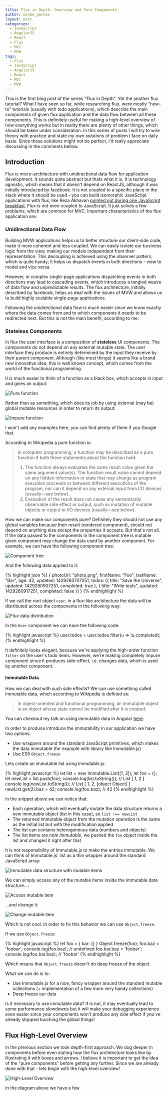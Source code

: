 ```yaml
---
title: Flux in Depth. Overview and Pure Components.
author: minko_gechev
layout: post
categories:
  - JavaScript
  - AngularJS
  - React
  - Flux
  - MVC
  - MVW
tags:
  - Flux
  - JavaScript
  - AngularJS
  - React
  - MVC
  - MVW
---
```


This is the first blog post of the series "Flux in Depth". Yet the another flux tutorial? What I have seen so far, while researching flux, were mostly "how-to" tutorials (usually with todo applications), which describe the main components of given flux application and the data flow between all these components. This is definitely useful for making a high-level overview of how everything works but in reality there are plenty of other things, which should be taken under consideration. In this series of posts I will try to wire theory with practice and state *my own solutions* of problem I face on daily basis. Since these solutions might not be perfect, I'd really appreciate discussing in the comments bellow.

## Introduction

Flux is micro-architecture with unidirectional data flow for application development. It sounds quite abstract but thats what it is. It is technology agnostic, which means that it doesn't depend on ReactJS, although it was initially introduced by facebook. It is not coupled to a specific place in the stack where it should be used - you can build isomorphic JavaScript applications with flux, like Reza Akhavan [pointed out during one JavaScript breakfast](https://docs.google.com/presentation/d/1LdTKrxw0MdvH_VCkpWG2q5hS3pKvIA1IzbL3d3cZ1Ok/edit#slide=id.p). Flux is not even coupled to JavaScript. It just solves a few problems, which are common for MVC. Important characteristics of the flux application are:

### Unidirectional Data Flow

Building MVW applications helps us to better structure our client-side code, make it more coherent and less coupled. We can easily isolate our business logic from the view, making our models independent from their representation. This decoupling is achieved using the observer pattern, which is quite handy; it helps us dispatch events in both directions - view to model and vice versa.

However, in complex single-page applications dispatching events in both directions may lead to cascading events, which introduces a tangled weave of data flow and unpredictable results. The flux architecture, initially described by facebook, helps us deal with the issues of MVW and allows us to build highly scalable single-page applications.

Following the unidirectional data flow is much easier since we know exactly where the data comes from and to which components it needs to be redirected next. But this is not the main benefit, according to me:

### Stateless Components

In flux the user interface is a composition of **stateless** UI components. The components do not depend on any external mutable state. The user interface they produce is entirely determined by the input they receive by their parent component. Although (like most things) it seems like a brand new innovative idea, this is well known concept, which comes from the world of the functional programming.

It is much easier to think of a function as a black box, which accepts in input and gives an output:

![Pure function](/images/overview-pure-components/pure-function.png)

Rather than as something, which does its job by using external (may be) global mutable resources in order to return its output:

![Impure function](/images/overview-pure-components/impure-function.png)

I won't add any examples here, you can find plenty of them if you Google that.

According to Wikipedia a pure function is:

>In computer programming, a function may be described as a pure function if both these statements about the function hold:
>1. The function always evaluates the same result value given the same argument value(s). The function result value cannot depend on any hidden information or state that may change as program execution proceeds or between different executions of the program, nor can it depend on any external input from I/O devices (usually—see below).
>2. Evaluation of the result does not cause any semantically observable side effect or output, such as mutation of mutable objects or output to I/O devices (usually—see below).

How we can make our components pure? Definitely they should not use any global variables because their result (rendered component), should not depend on anything else except the properties it accepts. But that's not all. If the data passed to the components in the component tree is mutable given component may change the data used by another component. For example, we can have the following component tree:

![Component tree](/images/overview-pure-components/component-tree.png)

And the following data applied to it:

{% highlight json %}
{
  photoUrl: "photo.png",
  firstName: "Foo",
  lastName: "Bar",
  age: 42,
  updated: 1429260707251,
  todos: [{
    title: "Save the Universe",
    updated: 1429260907251,
    completed: true
  }, {
    title: "Write tests",
    updated: 1429260917251,
    completed: false
  }]
}
{% endhighlight %}

If we call the root object `user`, in a flux-like architecture the data will be distributed across the components in the following way:

![Flux data distribution](/images/overview-pure-components/flux-like-data-distribution.png)

In the `User` component we can have the following code:

{% highlight javascript %}
user.todos = user.todos.filter(u => !u.completed);
{% endhighlight %}

It definitely looks elegant, because we're applying the high-order function `filter` on the user's todo items. However, we're making completely impure component since it produces side-effect, i.e. changes data, which is used by another component.

#### Immutable Data

How we can deal with such side effects? We can use something called immutable data, which according to Wikipedia is defined as:

>In object-oriented and functional programming, an immutable object is an object whose state cannot be modified after it is created.

You can checkout my talk on using immutable data in Angular [here](https://www.youtube.com/watch?v=zeChCjj-tbY).

In order to produce introduce the immutability in our application we have two options:

- Use wrappers around the standard JavaScript primitives, which makes the data immutable (for example with library like Immutable.js)
- Use ES5 `Object.freeze`

Lets create an immutable list using Immutable.js:

{% highlight javascript %}
let list = new Immutable.List([1, 2]);
let foo = {};
let newList = list.push(foo);
console.log(list.toString()); // List [ 1, 2 ]
console.log(newList.toString()); // List [ 1, 2, [object Object] ]
newList.get(2).baz = 42;
console.log(foo.baz); // 42
{% endhighlight %}

In the snippet above we can notice that:

- Each operation, which will eventually mutate the data structure returns a new immutable object (list in this case), so `list !== newList`
- The returned immutable object from the mutation operation is the same as the initial list but with the modification applied
- The list can contains heterogeneous data (numbers and objects)
- The list items are *note immutable*, we pushed the `foo` object inside the list and changed it right after that

It is not responsibility of Immutable.js to make the entries immutable. We can think of Immutable.js' list as a thin wrapper around the standard JavaScript array:

![Immutable data structure with mutable items](/images/overview-pure-components/immutable-collection-mutable-items.png)

We can simply access any of the mutable items inside the immutable data structure...:

![Access mutable item](/images/overview-pure-components/touch-mutable-item.png)

...and change it:

![Change mutable item](../images/overview-pure-components/change-mutable-item.png)

Which is not cool. In order to fix this behavior we can use `Object.freeze`.

If we use `Object.freeze`:

{% highlight javascript %}
let foo = { bar: {} }
Object.freeze(foo);
foo.baz = 'foobar';
console.log(foo.baz); // undefined
foo.bar.baz = 'foobar';
console.log(foo.bar.baz); // 'foobar'
{% endhighlight %}

Which means that `Object.freeze` doesn't do deep freeze of the object.

What we can do is to:

- Use Immutable.js for a nice, fancy wrapper around the standard mutable collections (+ implementation of a few more very handy collections)
- Deep freeze our data

Is it necessary to use immutable data? It is not, it may eventually lead to some performance slowdowns but it will make your debugging experience even easier since your components won't produce any side effect if you've already stopped touching the global things!

## Flux High-Level Overview

In the previous section we took depth-first approach. We dug deeper in components before even stating how the flux architecture looks like by illustrating it with boxes and arrows. I believe it is important to get the idea of the "pure components" before getting any further. Since we are already done with that - lets begin with the high-level overview!

![High-Level Overview](../images/overview-pure-components/flux-overview.png)

In the diagram above we have a few


